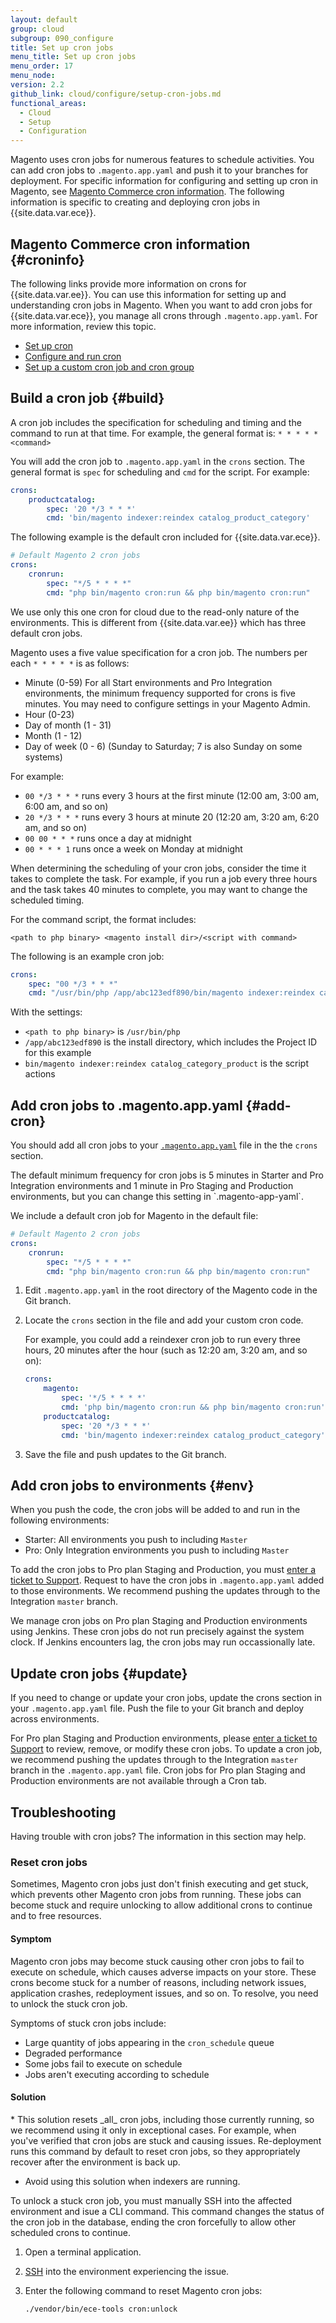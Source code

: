 ```yaml
---
layout: default
group: cloud
subgroup: 090_configure
title: Set up cron jobs
menu_title: Set up cron jobs
menu_order: 17
menu_node:
version: 2.2
github_link: cloud/configure/setup-cron-jobs.md
functional_areas:
  - Cloud
  - Setup
  - Configuration
---
```


Magento uses cron jobs for numerous features to schedule activities. You can add cron jobs to `.magento.app.yaml` and push it to your branches for deployment. For specific information for configuring and setting up cron in Magento, see [Magento Commerce cron information](#croninfo). The following information is specific to creating and deploying cron jobs in {{site.data.var.ece}}.

## Magento Commerce cron information {#croninfo}
The following links provide more information on crons for {{site.data.var.ee}}. You can use this information for setting up and understanding cron jobs in Magento. When you want to add cron jobs for {{site.data.var.ece}}, you manage all crons through `.magento.app.yaml`. For more information, review this topic.

*   [Set up cron]({{page.baseurl}}install-gde/install/post-install-config.html)
*   [Configure and run cron]({{page.baseurl}}config-guide/cli/config-cli-subcommands-cron.html)
*   [Set up a custom cron job and cron group]({{page.baseurl}}config-guide/cron/custom-cron.html)

## Build a cron job {#build}
A cron job includes the specification for scheduling and timing and the command to run at that time. For example, the general format is: `* * * * * <command>`

You will add the cron job to `.magento.app.yaml` in the `crons` section. The general format is `spec` for scheduling and `cmd` for the script. For example:

```yaml
crons:
    productcatalog:
        spec: '20 */3 * * *'
        cmd: 'bin/magento indexer:reindex catalog_product_category'
```

The following example is the default cron included for {{site.data.var.ece}}.

```yaml
# Default Magento 2 cron jobs
crons:
    cronrun:
        spec: "*/5 * * * *"
        cmd: "php bin/magento cron:run && php bin/magento cron:run"
```

<div class="bs-callout bs-callout-info" id="info" markdown="1">
We use only this one cron for cloud due to the read-only nature of the environments. This is different from {{site.data.var.ee}} which has three default cron jobs.
</div>

Magento uses a five value specification for a cron job. The numbers per each `* * * * *` is as follows:

*   Minute (0-59)  For all Start environments and Pro Integration environments, the minimum frequency supported for crons is five minutes. You may need to configure settings in your Magento Admin.
*   Hour (0-23)
*   Day of month (1 - 31)
*   Month (1 - 12)
*   Day of week (0 - 6) (Sunday to Saturday; 7 is also Sunday on some systems)

For example:

*   `00 */3 * * *` runs every 3 hours at the first minute (12:00 am, 3:00 am, 6:00 am, and so on)
*   `20 */3 * * *` runs every 3 hours at minute 20 (12:20 am, 3:20 am, 6:20 am, and so on)
*   `00 00 * * *` runs once a day at midnight
*   `00 * * * 1` runs once a week on Monday at midnight

When determining the scheduling of your cron jobs, consider the time it takes to complete the task. For example, if you run a job every three hours and the task takes 40 minutes to complete, you may want to change the scheduled timing.

For the command script, the format includes:

`<path to php binary> <magento install dir>/<script with command>`

The following is an example cron job:

```yaml
crons:
    spec: "00 */3 * * *"
    cmd: "/usr/bin/php /app/abc123edf890/bin/magento indexer:reindex catalog_category_product"
```

With the settings:

*   `<path to php binary>` is `/usr/bin/php`
*   `/app/abc123edf890` is the install directory, which includes the Project ID for this example
*   `bin/magento indexer:reindex catalog_category_product` is the script actions

## Add cron jobs to .magento.app.yaml {#add-cron}
You should add all cron jobs to your [`.magento.app.yaml`]({{page.baseurl}}cloud/project/project-conf-files_magento-app.html) file in the the `crons` section.

<div class="bs-callout bs-callout-info" id="info" markdown="1">
The default minimum frequency for cron jobs is 5 minutes in Starter and Pro Integration environments and 1 minute in Pro Staging and Production environments, but you can change this setting in `.magento-app-yaml`.
</div>

We include a default cron job for Magento in the default file:

```yaml
# Default Magento 2 cron jobs
crons:
    cronrun:
        spec: "*/5 * * * *"
        cmd: "php bin/magento cron:run && php bin/magento cron:run"
```

1.  Edit `.magento.app.yaml` in the root directory of the Magento code in the Git branch.
2.  Locate the `crons` section in the file and add your custom cron code.

    For example, you could add a reindexer cron job to run every three hours, 20 minutes after the hour (such as 12:20 am, 3:20 am, and so on):

    ```yaml
    crons:
        magento:
            spec: '*/5 * * * *'
            cmd: 'php bin/magento cron:run && php bin/magento cron:run'
        productcatalog:
            spec: '20 */3 * * *'
            cmd: 'bin/magento indexer:reindex catalog_product_category'
    ```
4.  Save the file and push updates to the Git branch.

## Add cron jobs to environments {#env}
When you push the code, the cron jobs will be added to and run in the following environments:

*   Starter: All environments you push to including `Master`
*   Pro: Only Integration environments you push to including `Master`

To add the cron jobs to Pro plan Staging and Production, you must [enter a ticket to Support]({{page.baseurl}}cloud/bk-cloud.html#gethelp). Request to have the cron jobs in `.magento.app.yaml` added to those environments. We recommend pushing the updates through to the Integration `master` branch.

We manage cron jobs on Pro plan Staging and Production environments using Jenkins. These cron jobs do not run precisely against the system clock. If Jenkins encounters lag, the cron jobs may run occassionally late.

## Update cron jobs {#update}
If you need to change or update your cron jobs, update the crons section in your `.magento.app.yaml` file. Push the file to your Git branch and deploy across environments.

For Pro plan Staging and Production environments, please [enter a ticket to Support]({{page.baseurl}}cloud/bk-cloud.html#gethelp) to review, remove, or modify these cron jobs. To update a cron job, we recommend pushing the updates through to the Integration `master` branch in the `.magento.app.yaml` file. Cron jobs for Pro plan Staging and Production environments are not available through a Cron tab.

## Troubleshooting
Having trouble with cron jobs? The information in this section may help.

### Reset cron jobs
Sometimes, Magento cron jobs just don't finish executing and get stuck, which prevents other Magento cron jobs from running. These jobs can become stuck and require unlocking to allow additional crons to continue and to free resources.

#### Symptom
Magento cron jobs may become stuck causing other cron jobs to fail to execute on schedule, which causes adverse impacts on your store. These crons become stuck for a number of reasons, including network issues, application crashes, redeployment issues, and so on. To resolve, you need to unlock the stuck cron job.

Symptoms of stuck cron jobs include:

*   Large quantity of jobs appearing in the `cron_schedule` queue
*   Degraded performance
*   Some jobs fail to execute on schedule
*   Jobs aren't executing according to schedule

#### Solution

<div class="bs-callout bs-callout-warning" markdown="1">
*   This solution resets _all_ cron jobs, including those currently running, so we recommend using it only in exceptional cases. For example, when you've verified that cron jobs are stuck and causing issues. Re-deployment runs this command by default to reset cron jobs, so they appropriately recover after the environment is back up.

*   Avoid using this solution when indexers are running.
</div>

To unlock a stuck cron job, you must manually SSH into the affected environment and isue a CLI command. This command changes the status of the cron job in the database, ending the cron forcefully to allow other scheduled crons to continue.

1.  Open a terminal application.
2.  [SSH]({{page.baseurl}}cloud/env/environments-ssh.html#ssh) into the environment experiencing the issue.
3.  Enter the following command to reset Magento cron jobs:

    ```shell
    ./vendor/bin/ece-tools cron:unlock
    ```
